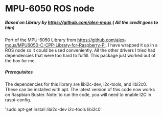 # MPU-6050 ROS node
##### Based on Library by https://github.com/alex-mous ( All the credit goes to him)

  Port of the MPU-6050 Library from https://github.com/alex-mous/MPU6050-C-CPP-Library-for-Raspberry-Pi.
  I have wrapped it up in a ROS node so it could be used conveniently. All the other drivers I tried had
  dependencies that were too hard to fulfill. This package just worked out of the box for me.

  ##### Prerequisites 

The dependencies for this library are libi2c-dev, i2c-tools, and libi2c0. These can be installed with apt. The latest version of this code now works on Raspbian Buster. Note: to run the code, you will need to enable I2C in raspi-config.

'sudo apt-get install libi2c-dev i2c-tools libi2c0`